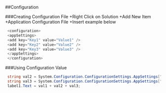 
##Configuration

###Creating Configuration File
+Right Click on Solution
+Add New Item
+Application Configuration File
+Insert example below
```csharp
 <configuration>
 <appSettings>
 <add key="Key1" value="Value1" />
 <add key="Key2" value="Value2" />
 <add key="Key3" value="Value3" />
 </appSettings>
 </configuration>
 ```
###Using Configuration Value
```csharp
 string val2 = System.Configuration.ConfigurationSettings.AppSettings["Key2"];
 string val3 = System.Configuration.ConfigurationSettings.AppSettings["Key3"];
 label1.Text = val1 + val2 + val3; 
 ```



